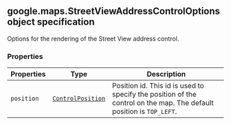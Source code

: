 <h2 id="StreetViewAddressControlOptions">
google.maps.StreetViewAddressControlOptions
object specification
</h2><p>Options for the rendering of the Street View address control.</p><h3>Properties</h3><table summary="interface StreetViewAddressControlOptions - Properties" width="100%">
<thead>
<tr><th>Properties</th>
<th>Type</th>
<th>Description</th>
</tr></thead>
<tbody>
<tr>
<td><code>position</code></td>
<td><code><a href="https://github.com/amenadiel/google-maps-documentation/blob/master/docs/google.maps.ControlPosition.md">ControlPosition</a></code></td>
<td>Position id. This id is used to specify the position of the control on the map. The default position is <code>TOP_LEFT</code>.</td>
</tr>
</tbody>
</table>